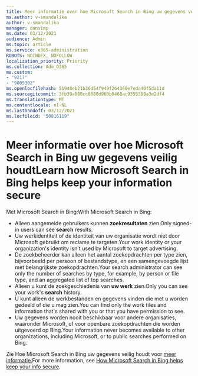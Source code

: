 ```yaml
---
title: Meer informatie over hoe Microsoft Search in Bing uw gegevens veilig houdt
ms.author: v-smandalika
author: v-smandalika
manager: dansimp
ms.date: 03/12/2021
audience: Admin
ms.topic: article
ms.service: o365-administration
ROBOTS: NOINDEX, NOFOLLOW
localization_priority: Priority
ms.collection: Adm_O365
ms.custom:
- "9217"
- "9005302"
ms.openlocfilehash: 51948eb21b36d54f949f264360e7eda40f5da11d
ms.sourcegitcommit: 3fb39a080cc8680d960b8468ac9355389a3e2df4
ms.translationtype: MT
ms.contentlocale: nl-NL
ms.lasthandoff: 03/12/2021
ms.locfileid: "50816119"
---
```

# <a name="learn-how-microsoft-search-in-bing-helps-keep-your-information-secure"></a><span data-ttu-id="766f0-102">Meer informatie over hoe Microsoft Search in Bing uw gegevens veilig houdt</span><span class="sxs-lookup"><span data-stu-id="766f0-102">Learn how Microsoft Search in Bing helps keep your information secure</span></span>

<span data-ttu-id="766f0-103">Met Microsoft Search in Bing:</span><span class="sxs-lookup"><span data-stu-id="766f0-103">With Microsoft Search in Bing:</span></span>

- <span data-ttu-id="766f0-104">Alleen aangemelde gebruikers kunnen **zoekresultaten** zien.</span><span class="sxs-lookup"><span data-stu-id="766f0-104">Only signed-in users can see **search** results.</span></span>
- <span data-ttu-id="766f0-105">Uw werkidentiteit of de identiteit van uw organisatie wordt niet door Microsoft gebruikt om reclame te targeten.</span><span class="sxs-lookup"><span data-stu-id="766f0-105">Your work identity or your organization's identity isn't used by Microsoft to target advertising.</span></span>
- <span data-ttu-id="766f0-106">De zoekbeheerder kan alleen het aantal zoekopdrachten per type zien, bijvoorbeeld per persoon of bestandstype, en een samengevoegde lijst met belangrijkste zoekopdrachten.</span><span class="sxs-lookup"><span data-stu-id="766f0-106">Your search administrator can see only the number of searches by type, for example, by person or file type, and an aggregated list of top searches.</span></span>
- <span data-ttu-id="766f0-107">Alleen u kunt de zoekgeschiedenis van **uw werk** zien.</span><span class="sxs-lookup"><span data-stu-id="766f0-107">Only you can see your work's **search** history.</span></span>
- <span data-ttu-id="766f0-108">U kunt alleen de werkbestanden en gegevens vinden die met u worden gedeeld of die u mag zien.</span><span class="sxs-lookup"><span data-stu-id="766f0-108">You can find only the work files and information that's shared with you or that you have permission to see.</span></span>
- <span data-ttu-id="766f0-109">Uw gegevens worden nooit beschikbaar voor andere organisaties, waaronder Microsoft, of voor openbare zoekopdrachten die worden uitgevoerd op Bing.</span><span class="sxs-lookup"><span data-stu-id="766f0-109">Your information never becomes available to other organizations, including Microsoft, or to public searches performed on Bing.</span></span>

<span data-ttu-id="766f0-110">Zie Hoe Microsoft Search in Bing uw gegevens veilig houdt voor [meer informatie.](https://support.microsoft.com/office/how-microsoft-search-in-bing-helps-keep-your-info-secure-cbce46ae-bb1f-4d0e-86f1-5984f4589113)</span><span class="sxs-lookup"><span data-stu-id="766f0-110">For more information, see [How Microsoft Search in Bing helps keep your info secure](https://support.microsoft.com/office/how-microsoft-search-in-bing-helps-keep-your-info-secure-cbce46ae-bb1f-4d0e-86f1-5984f4589113).</span></span>

